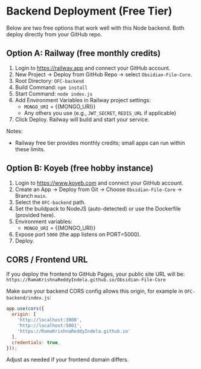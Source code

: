 # Backend Deployment (Free Tier)

Below are two free options that work well with this Node backend. Both deploy directly from your GitHub repo.

## Option A: Railway (free monthly credits)

1) Login to https://railway.app and connect your GitHub account.
2) New Project → Deploy from GitHub Repo → select `Obsidian-File-Core`.
3) Root Directory: `OFC-backend`
4) Build Command: `npm install`
5) Start Command: `node index.js`
6) Add Environment Variables in Railway project settings:
   - `MONGO_URI` = {{MONGO_URI}}
   - Any others you use (e.g., `JWT_SECRET`, `REDIS_URL` if applicable)
7) Click Deploy. Railway will build and start your service.

Notes:
- Railway free tier provides monthly credits; small apps can run within these limits.

## Option B: Koyeb (free hobby instance)

1) Login to https://www.koyeb.com and connect your GitHub account.
2) Create an App → Deploy from Git → Choose `Obsidian-File-Core` → Branch `main`.
3) Select the `OFC-backend` path.
4) Set the buildpack to NodeJS (auto-detected) or use the Dockerfile (provided here).
5) Environment variables:
   - `MONGO_URI` = {{MONGO_URI}}
6) Expose port `5000` (the app listens on PORT=5000).
7) Deploy.

## CORS / Frontend URL
If you deploy the frontend to GitHub Pages, your public site URL will be:
`https://RamaKrishnaReddyIndela.github.io/Obsidian-File-Core`

Make sure your backend CORS config allows this origin, for example in `OFC-backend/index.js`:

```js path=null start=null
app.use(cors({
  origin: [
    'http://localhost:3000',
    'http://localhost:5001',
    'https://RamaKrishnaReddyIndela.github.io'
  ],
  credentials: true,
}));
```

Adjust as needed if your frontend domain differs.